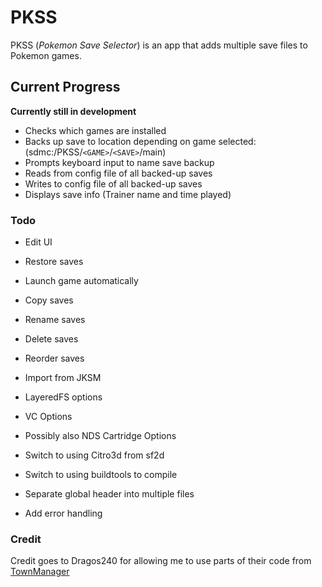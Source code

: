 # PKSS

PKSS (*Pokemon Save Selector*) is an app that adds multiple save files to Pokemon games.

## Current Progress

**Currently still in development**

* Checks which games are installed
* Backs up save to location depending on game selected: (sdmc:/PKSS/`<GAME>`/`<SAVE>`/main)
* Prompts keyboard input to name save backup
* Reads from config file of all backed-up saves
* Writes to config file of all backed-up saves
* Displays save info (Trainer name and time played)

### Todo

* Edit UI
* Restore saves
* Launch game automatically
* Copy saves
* Rename saves
* Delete saves
* Reorder saves
* Import from JKSM
* LayeredFS options
* VC Options
* Possibly also NDS Cartridge Options

* Switch to using Citro3d from sf2d
* Switch to using buildtools to compile
* Separate global header into multiple files
* Add error handling

### Credit

Credit goes to Dragos240 for allowing me to use parts of their code from [TownManager](https://github.com/dragos240/TownManager "TownManager Github Repo")